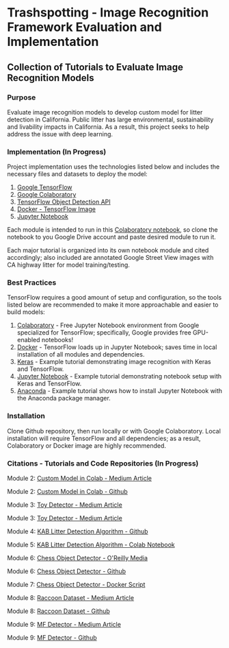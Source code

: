# Trashspotting - Image Recognition Framework Evaluation and Implementation

## Collection of Tutorials to Evaluate Image Recognition Models

### Purpose

Evaluate image recognition models to develop custom model for litter detection in California. Public litter has large environmental, sustainability and livability impacts in California. As a result, this project seeks to help address the issue with deep learning.

### Implementation (In Progress)

Project implementation uses the technologies listed below and includes the necessary files and datasets to deploy the model:

1. [Google TensorFlow](https://www.tensorflow.org/)
2. [Google Colaboratory](https://colab.research.google.com/notebooks/welcome.ipynb)
3. [TensorFlow Object Detection API](https://github.com/tensorflow/models/tree/master/research/object_detection)
4. [Docker - TensorFlow Image](https://hub.docker.com/r/tensorflow/tensorflow/)
5. [Jupyter Notebook](https://jupyter.readthedocs.io/en/latest/install.html)

Each module is intended to run in this [Colaboratory notebook](https://colab.research.google.com/drive/1gy4IcA6Kmasez6TXu1NM6fR3YWdKKr1f), so clone the notebook to you Google Drive account and paste desired module to run it.

Each major tutorial is organized into its own notebook module and cited accordingly; also included are annotated Google Street View images with CA highway litter for model training/testing.

### Best Practices

TensorFlow requires a good amount of setup and configuration, so the tools listed below are recommended to make it more approachable and easier to build models:

1. [Colaboratory](https://colab.research.google.com/notebooks/welcome.ipynb) - Free Jupyter Notebook environment from Google specialized for TensorFlow; specifically, Google provides free GPU-enabled notebooks!
2. [Docker](https://hub.docker.com/r/tensorflow/tensorflow/) - TensorFlow loads up in Jupyter Notebook; saves time in local installation of all modules and dependencies.
3. [Keras](https://medium.com/nybles/create-your-first-image-recognition-classifier-using-cnn-keras-and-tensorflow-backend-6eaab98d14dd) - Example tutorial demonstrating image recognition with Keras and TensorFlow.
4. [Jupyter Notebook](https://medium.com/@margaretmz/anaconda-jupyter-notebook-tensorflow-and-keras-b91f381405f8) - Example tutorial demonstrating notebook setup with Keras and TensorFlow.
5. [Anaconda](https://medium.com/codingthesmartway-com-blog/getting-started-with-jupyter-notebook-for-python-4e7082bd5d46) - Example tutorial shows how to install Jupyter Notebook with the Anaconda package manager.

### Installation

Clone Github repository, then run locally or with Google Colaboratory. Local installation will require TensorFlow and all dependencies; as a result, Colaboratory or Docker image are highly recommended.

### Citations - Tutorials and Code Repositories (In Progress)

Module 2: [Custom Model in Colab - Medium Article](https://towardsdatascience.com/how-to-train-your-own-object-detector-with-tensorflows-object-detector-api-bec72ecfe1d9)

Module 2: [Custom Model in Colab - Github](https://hackernoon.com/object-detection-in-google-colab-with-custom-dataset-5a7bb2b0e97e)

Module 3: [Toy Detector - Medium Article](https://towardsdatascience.com/building-a-toy-detector-with-tensorflow-object-detection-api-63c0fdf2ac95)

Module 3: [Toy Detector - Medium Article](https://github.com/walteryu/Deep-Learning/tree/master/tensorflow_toy_detector)

Module 4: [KAB Litter Detection Algorithm - Github](https://github.com/isaychris/litter-detection-tensorflow)

Module 5: [KAB Litter Detection Algorithm - Colab Notebook](https://github.com/isaychris/litter-detection-tensorflow)

Module 6: [Chess Object Detector - O'Reilly Media](https://www.oreilly.com/ideas/object-detection-with-tensorflow)

Module 6: [Chess Object Detector - Github](https://github.com/wagonhelm/TF_ObjectDetection_API)

Module 7: [Chess Object Detector - Docker Script](https://www.oreilly.com/ideas/object-detection-with-tensorflow)

Module 8: [Raccoon Dataset - Medium Article](https://towardsdatascience.com/how-to-train-your-own-object-detector-with-tensorflows-object-detector-api-bec72ecfe1d9)

Module 8: [Raccoon Dataset - Github](https://github.com/datitran/raccoon_dataset)

Module 9: [MF Detector - Medium Article](https://medium.freecodecamp.org/tracking-the-millenium-falcon-with-tensorflow-c8c86419225e)

Module 9: [MF Detector - Github](https://github.com/bourdakos1/Custom-Object-Detection)
